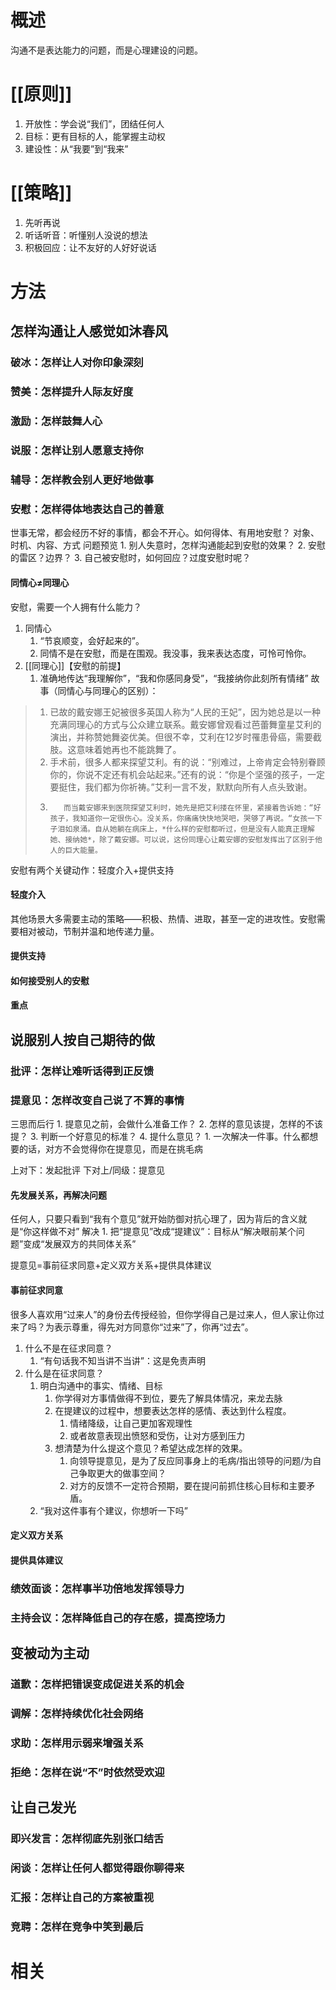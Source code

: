 # 概述
沟通不是表达能力的问题，而是心理建设的问题。
# [[原则]] 
1. 开放性：学会说“我们”，团结任何人
2. 目标：更有目标的人，能掌握主动权
3. 建设性：从“我要”到“我来”

# [[策略]] 
1. 先听再说
2. 听话听音：听懂别人没说的想法
3. 积极回应：让不友好的人好好说话
# 方法
## 怎样沟通让人感觉如沐春风
### 破冰：怎样让人对你印象深刻

### 赞美：怎样提升人际友好度

### 激励：怎样鼓舞人心

### 说服：怎样让别人愿意支持你

### 辅导：怎样教会别人更好地做事

### 安慰：怎样得体地表达自己的善意
世事无常，都会经历不好的事情，都会不开心。如何得体、有用地安慰？
	对象、时机、内容、方式
问题预览
	1. 别人失意时，怎样沟通能起到安慰的效果？
	2. 安慰的雷区？边界？
	3. 自己被安慰时，如何回应？过度安慰时呢？
#### 同情心≠同理心
安慰，需要一个人拥有什么能力？
1. 同情心
	1. “节哀顺变，会好起来的”。
	2. 同情不是在安慰，而是在围观。我没事，我来表达态度，可怜可怜你。
2. [[同理心]]【安慰的前提】
	1. 准确地传达“我理解你”，“我和你感同身受”，“我接纳你此刻所有情绪”
故事（同情心与同理心的区别）：
> 1. 已故的戴安娜王妃被很多英国人称为“人民的王妃”，因为她总是以一种充满同理心的方式与公众建立联系。戴安娜曾观看过芭蕾舞童星艾利的演出，并称赞她舞姿优美。但很不幸，艾利在12岁时罹患骨癌，需要截肢。这意味着她再也不能跳舞了。
> 2. 手术前，很多人都来探望艾利。有的说：“别难过，上帝肯定会特别眷顾你的，你说不定还有机会站起来。”还有的说：“你是个坚强的孩子，一定要挺住，我们都为你祈祷。”艾利一言不发，默默向所有人点头致谢。
> 3.        而当戴安娜来到医院探望艾利时，她先是把艾利搂在怀里，紧接着告诉她：“好孩子，我知道你一定很伤心。没关系，你痛痛快快地哭吧，哭够了再说。“女孩一下子泪如泉涌。自从她躺在病床上，*什么样的安慰都听过，但是没有人能真正理解她、接纳她*，除了戴安娜。可以说，这份同理心让戴安娜的安慰发挥出了区别于他人的巨大能量。

安慰有两个关键动作：轻度介入+提供支持
#### 轻度介入
其他场景大多需要主动的策略——积极、热情、进取，甚至一定的进攻性。安慰需要相对被动，节制并温和地传递力量。
#### 提供支持

#### 如何接受别人的安慰

#### 重点

## 说服别人按自己期待的做
### 批评：怎样让难听话得到正反馈

### 提意见：怎样改变自己说了不算的事情
三思而后行
	1. 提意见之前，会做什么准备工作？
	2. 怎样的意见该提，怎样的不该提？
	3. 判断一个好意见的标准？
	4. 提什么意见？
		1. 一次解决一件事。什么都想要的话，对方不会觉得你在提意见，而是在挑毛病

上对下：发起批评
下对上/同级：提意见
#### 先发展关系，再解决问题
任何人，只要只看到“我有个意见”就开始防御对抗心理了，因为背后的含义就是“你这样做不对”
解决
	1. 把“提意见”改成“提建议”：目标从“解决眼前某个问题”变成“发展双方的共同体关系”

提意见=事前征求同意+定义双方关系+提供具体建议
#### 事前征求同意
很多人喜欢用“过来人”的身份去传授经验，但你学得自己是过来人，但人家让你过来了吗？为表示尊重，得先对方同意你“过来”了，你再“过去”。
1. 什么不是在征求同意？
	1. “有句话我不知当讲不当讲”：这是免责声明
2. 什么是在征求同意？
	1. 明白沟通中的事实、情绪、目标
		1. 你学得对方事情做得不到位，要先了解具体情况，来龙去脉
		2. 在提建议的过程中，想要表达怎样的感情、表达到什么程度。
			1. 情绪降级，让自己更加客观理性
			2. 或者故意表现出愤怒和受伤，让对方感到压力
		3. 想清楚为什么提这个意见？希望达成怎样的效果。
			1. 向领导提意见，是为了反应同事身上的毛病/指出领导的问题/为自己争取更大的做事空间？
			2. 对方的反馈不一定符合预期，要在提问前抓住核心目标和主要矛盾。
	2. “我对这件事有个建议，你想听一下吗”
#### 定义双方关系

#### 提供具体建议
### 绩效面谈：怎样事半功倍地发挥领导力

### 主持会议：怎样降低自己的存在感，提高控场力
## 变被动为主动
### 道歉：怎样把错误变成促进关系的机会

### 调解：怎样持续优化社会网络

### 求助：怎样用示弱来增强关系

### 拒绝：怎样在说“不”时依然受欢迎
## 让自己发光
### 即兴发言：怎样彻底先别张口结舌

### 闲谈：怎样让任何人都觉得跟你聊得来

### 汇报：怎样让自己的方案被重视

### 竞聘：怎样在竞争中笑到最后
# 相关
